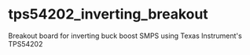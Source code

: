 # tps54202_inverting_breakout
Breakout board for inverting buck boost SMPS using Texas Instrument's TPS54202

